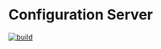 # Configuration Server
[![build](https://github.com/schambeck/srv-config/actions/workflows/maven.yml/badge.svg)](https://github.com/schambeck/srv-config/actions/workflows/maven.yml)
